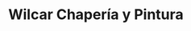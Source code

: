 ---
title: "Wilcar Chapería y Pintura"
url: /san-juan-nepomuceno/wilcar-chaperia-y-pintura/
shop: Autowerkstatt
---